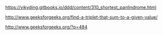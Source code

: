 https://vikyding.gitbooks.io/ddd/content/310_shortest_panlindrome.html

http://www.geeksforgeeks.org/find-a-triplet-that-sum-to-a-given-value/

http://www.geeksforgeeks.org/?p=484
